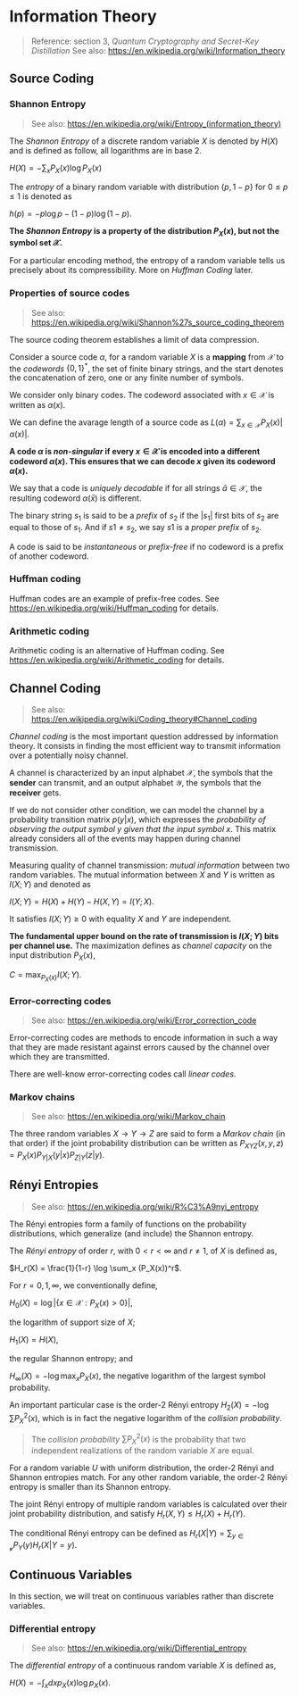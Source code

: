 # Information Theory

> Reference: section 3, *Quantum Cryptography and Secret-Key Distillation*
> See also: <https://en.wikipedia.org/wiki/Information_theory>

## Source Coding

### Shannon Entropy

> See also: <https://en.wikipedia.org/wiki/Entropy_(information_theory)>

The *Shannon Entropy* of a discrete random variable $X$ is denoted by $H(X)$ and is defined as follow, all logarithms are in base 2.

$H(X) = - \sum_x P_X(x) \log P_X(x)$

The *entropy* of a binary random variable with distribution $\{p, 1-p\}$ for $0 \leq p \leq 1$ is denoted as

$h(p) = -p \log p - (1-p) \log(1-p)$.

**The *Shannon Entropy* is a property of the distribution $P_X(x)$, but not the symbol set $\mathcal{X}$.**

For a particular encoding method, the entropy of a random variable tells us precisely about its compressibility. More on *Huffman Coding* later.

### Properties of source codes

> See also: <https://en.wikipedia.org/wiki/Shannon%27s_source_coding_theorem>

<!-- TODO: Get more materials to understand the source coding theorem. -->

The source coding theorem establishes a limit of data compression.

Consider a source code $\alpha$, for a random variable $X$ is a **mapping** from $\mathcal{X}$ to the *codewords* $\{0,1\}^*$, the set of finite binary strings, and the start denotes the concatenation of zero, one or any finite number of symbols.

We consider only binary codes. The codeword associated with $x \in \mathcal{X}$ is written as $\alpha(x)$.

We can define the avarage length of a source code as $L(\alpha) = \sum_{x \in \mathcal{X}} P_X(x) |\alpha(x)|$.

**A code $\alpha$ is *non-singular* if every $x \in \mathcal{X}$ is encoded into a different codeword $\alpha(x)$. This ensures that we can decode $x$ given its codeword $\alpha(x)$.**

We say that a code is *uniquely decodable* if for all strings $\bar{a} \in \mathcal{X}$, the resulting codeword $\alpha(\bar{x})$ is different.

The binary string $s_1$ is said to be a *prefix* of $s_2$ if the $|s_1|$ first bits of $s_2$ are equal to those of $s_1$. And if $s1 \not ={s_2}$, we say $s1$ is a *proper prefix* of $s_2$.

A code is said to be *instantaneous* or *prefix-free* if no codeword is a prefix of another codeword.

### Huffman coding

Huffman codes are an example of prefix-free codes. See <https://en.wikipedia.org/wiki/Huffman_coding> for details.

### Arithmetic coding

Arithmetic coding is an alternative of Huffman coding. See <https://en.wikipedia.org/wiki/Arithmetic_coding> for details.

## Channel Coding

> See also: <https://en.wikipedia.org/wiki/Coding_theory#Channel_coding>

*Channel coding* is the most important question addressed by information theory. It consists in finding the most efficient way to transmit information over a potentially noisy channel.

A channel is characterized by an input alphabet $\mathcal{X}$, the symbols that the **sender** can transmit, and an output alphabet $\mathcal{Y}$, the symbols that the **receiver** gets.

If we do not consider other condition, we can model the channel by a probability transition matrix $p(y|x)$, which expresses the *probability of observing the output symbol $y$ given that the input symbol $x$*. This matrix already considers all of the events may happen during channel transmission.

Measuring quality of channel transmission: *mutual information* between two random variables. The mutual information between $X$ and $Y$ is written as $I(X;Y)$ and denoted as

$I(X;Y) = H(X) + H(Y) - H(X,Y) = I(Y;X)$.

It satisfies $I(X;Y) \geq 0$ with equality $X$ and $Y$ are independent.

**The fundamental upper bound on the rate of transmission is $I(X;Y)$ bits per channel use.** The maximization defines as *channel capacity* on the input distribution $P_X(x)$,

$C = \max_{P_X(x)} I(X;Y)$.

### Error-correcting codes

> See also: <https://en.wikipedia.org/wiki/Error_correction_code>

Error-correcting codes are methods to encode information in such a way that they are made resistant against errors caused by the channel over which they are transmitted.

There are well-know error-correcting codes call *linear codes*.

### Markov chains

> See also: <https://en.wikipedia.org/wiki/Markov_chain>

The three random variables $X \rightarrow Y \rightarrow Z$ are said to form a *Markov chain* (in that order) if the joint probability distribution can be written as $P_{XYZ}(x,y,z) = P_X(x)P_{Y|X}(y|x)P_{Z|Y}(z|y)$.

## Rényi Entropies

<!-- TODO: Research on more materials in its explanations and applications.  -->

> See also: <https://en.wikipedia.org/wiki/R%C3%A9nyi_entropy>

The Rényi entropies form a family of functions on the probability distributions, which generalize (and include) the Shannon entropy.

The *Rényi entropy* of order $r$, with $0 < r < \infty$ and $r \not ={1}$, of $X$ is defined as,

$H_r(X) = \frac{1}{1-r} \log \sum_x (P_X(x))^r$.

For $r = 0, 1, \infty$, we conventionally define,

$H_0(X) = \log |\{x \in \mathcal{X}: P_X(x) > 0\}|$,

the logarithm of support size of $X$;

$H_1(X) = H(X)$,

the regular Shannon entropy; and

$H_\infty(X) = -\log \max_x P_X(x)$, the negative logarithm of the largest symbol probability.

An important particular case is the order-2 Rényi entropy $H_2(X) = -\log \sum P_X^2(x)$, which is in fact the negative logarithm of the *collision probability*.

> The *collision probability* $\sum P_X^2(x)$ is the probability that two independent realizations of the random variable $X$ are equal.

For a random variable $U$ with uniform distribution, the order-2 Rényi and Shannon entropies match. For any other random variable, the order-2 Rényi entropy is smaller than its Shannon entropy.

The joint Rényi entropy of multiple random variables is calculated over their joint probability distribution, and satisfy $H_r(X,Y) \leq H_r(X) + H_r(Y)$.

The conditional Rényi entropy can be defined as $H_r(X|Y) = \sum_{y \in \mathcal{y}}P_Y(y)H_r(X|Y = y)$.

## Continuous Variables

In this section, we will treat on continuous variables rather than discrete variables.

### Differential entropy

> See also: <https://en.wikipedia.org/wiki/Differential_entropy>

The *differential entropy* of a continuous random variable $X$ is defined as,

$H(X) = - \int_x dxp_X(x) \log p_X(x)$.
